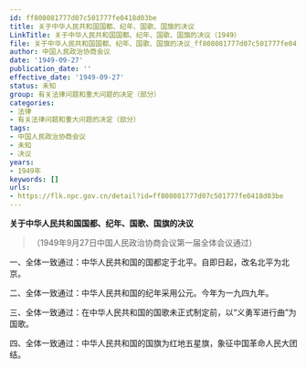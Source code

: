 ```yaml
---
id: ff808081777d07c501777fe0418d03be
title: 关于中华人民共和国国都、纪年、国歌、国旗的决议
LinkTitle: 关于中华人民共和国国都、纪年、国歌、国旗的决议（1949）
file: 关于中华人民共和国国都、纪年、国歌、国旗的决议_ff808081777d07c501777fe0418d03be.docx
author: 中国人民政治协商会议
date: '1949-09-27'
publication_date: ''
effective_date: '1949-09-27'
status: 未知
group: 有关法律问题和重大问题的决定（部分）
categories:
- 法律
- 有关法律问题和重大问题的决定（部分）
tags:
- 中国人民政治协商会议
- 未知
- 决议
years:
- 1949年
keywords: []
urls:
- https://flk.npc.gov.cn/detail?id=ff808081777d07c501777fe0418d03be
---
```


**关于中华人民共和国国都、纪年、国歌、国旗的决议**

> （1949年9月27日中国人民政治协商会议第一届全体会议通过）

一、全体一致通过：中华人民共和国的国都定于北平。自即日起，改名北平为北京。

二、全体一致通过：中华人民共和国的纪年采用公元。今年为一九四九年。

三、全体一致通过：在中华人民共和国的国歌未正式制定前，以“义勇军进行曲”为国歌。

四、全体一致通过：中华人民共和国的国旗为红地五星旗，象征中国革命人民大团结。
